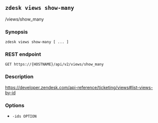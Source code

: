 ## `zdesk views show-many`

/views/show_many

### Synopsis

    zdesk views show-many [ ... ]

### REST endpoint

    GET https://{HOSTNAME}/api/v2/views/show_many

### Description

https://developer.zendesk.com/api-reference/ticketing/views#list-views-by-id

### Options

* `-ids OPTION`

